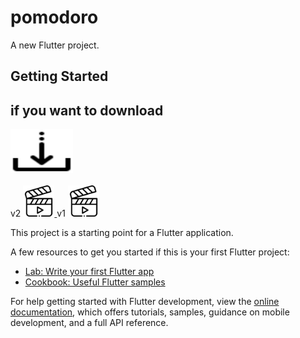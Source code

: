 # pomodoro

A new Flutter project.

## Getting Started
## if you want to download
<a href="https://github.com/Ahmetakaslan/Pomodoro/releases/download/v2/app-release.apk" download="Bmi.apk"><img src="down (1).png" alt="Download the app" style="width:100px;height:70px;"></a>
<br> </br>
v2
<a href="https://drive.google.com/file/d/1rVBZcA5fcEv0sn-oDy-qsVwTB3GIQ39v/view?usp=drive_link">
  <img src="video.png" alt="Videonuzun Başlığı" width="50" height="50">
</a>
v1
<a href="https://drive.google.com/file/d/155lhBp1sErMneeoLORNtmdNljAAAF6-9/view?usp=sharing">
  <img src="video.png" alt="Videonuzun Başlığı" width="50" height="50">
</a>

This project is a starting point for a Flutter application.

A few resources to get you started if this is your first Flutter project:

- [Lab: Write your first Flutter app](https://docs.flutter.dev/get-started/codelab)
- [Cookbook: Useful Flutter samples](https://docs.flutter.dev/cookbook)

For help getting started with Flutter development, view the
[online documentation](https://docs.flutter.dev/), which offers tutorials,
samples, guidance on mobile development, and a full API reference.
